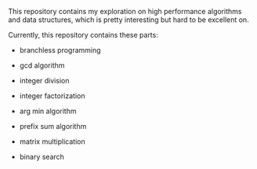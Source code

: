 This repository contains my exploration on high performance algorithms and data structures, which is pretty interesting but hard to be excellent on.

Currently, this repository contains these parts:

+ branchless programming

+ gcd algorithm

+ integer division

+ integer factorization

+ arg min algorithm

+ prefix sum algorithm

+ matrix multiplication

+ binary search
